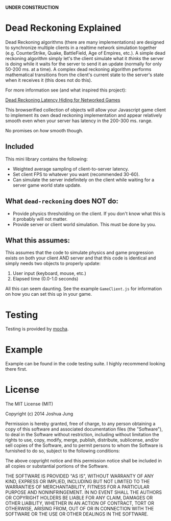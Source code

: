 
**UNDER CONSTRUCTION**

Dead Reckoning Explained
========================

Dead Reckoning algorithms (there are many implementations) are designed to synchronize multiple clients in a realtime network simulation together (e.g. CounterStrike, Quake, BattleField, Age of Empires, etc.). A simple dead reckoning algorithm simply let's the client simulate what it *thinks* the server is doing while it waits for the server to send it an update (normally for only 50-200 ms. at a time). A complex dead reckoning algorithm performs mathematical transitions from the client's current state to the server's state when it receives it (this does not do this).

For more information see (and what inspired this project):

[Dead Reckoning Latency Hiding for Networked Games](http://www.gamasutra.com/view/feature/131638/dead_reckoning_latency_hiding_for_.php)

This browserified collection of objects will allow your Javascript game client to implement its own dead reckoning implementation and appear relatively smooth even when your server has latency in the 200-300 ms. range.

No promises on *how* smooth though.

## Included

This mini library contains the following:

* Weighted average sampling of client-to-server latency.
* Set client FPS to whatever you want (recommended 30-60).
* Can simulate the server indefinitely on the client while waiting for a server game world state update.

## What `dead-reckoning` does NOT do:

* Provide physics thresholding on the client. If you don't know what this is it probably will not matter.
* Provide server or client world simulation. This must be done by you.

## What this assumes:

This assumes that the code to simulate physics and game progression exists on both your client AND server and that this code is identical and simply needs two objects to properly update:

1. User input (keyboard, mouse, etc.)
2. Elapsed time (0.0-1.0 seconds)

All this can seem daunting. See the example `GameClient.js` for information on how you can set this up in your game.

Testing
=======

Testing is provided by [mocha](http://visionmedia.github.io/mocha/).

Example
=======

Example can be found in the code testing suite. I highly recommend looking there first.

License
=======

The MIT License (MIT)

Copyright (c) 2014 Joshua Jung

Permission is hereby granted, free of charge, to any person obtaining a copy
of this software and associated documentation files (the "Software"), to deal
in the Software without restriction, including without limitation the rights
to use, copy, modify, merge, publish, distribute, sublicense, and/or sell
copies of the Software, and to permit persons to whom the Software is
furnished to do so, subject to the following conditions:

The above copyright notice and this permission notice shall be included in all
copies or substantial portions of the Software.

THE SOFTWARE IS PROVIDED "AS IS", WITHOUT WARRANTY OF ANY KIND, EXPRESS OR
IMPLIED, INCLUDING BUT NOT LIMITED TO THE WARRANTIES OF MERCHANTABILITY,
FITNESS FOR A PARTICULAR PURPOSE AND NONINFRINGEMENT. IN NO EVENT SHALL THE
AUTHORS OR COPYRIGHT HOLDERS BE LIABLE FOR ANY CLAIM, DAMAGES OR OTHER
LIABILITY, WHETHER IN AN ACTION OF CONTRACT, TORT OR OTHERWISE, ARISING FROM,
OUT OF OR IN CONNECTION WITH THE SOFTWARE OR THE USE OR OTHER DEALINGS IN THE
SOFTWARE.